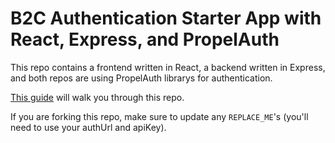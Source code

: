 # B2C Authentication Starter App with React, Express, and PropelAuth

This repo contains a frontend written in React, a backend written in Express, and both repos are using PropelAuth librarys for authentication.

[This guide](https://docs.propelauth.com/example-apps/react-express-b2c-starter.html) will walk you through this repo.

If you are forking this repo, make sure to update any `REPLACE_ME`'s (you'll need to use your authUrl and apiKey).

